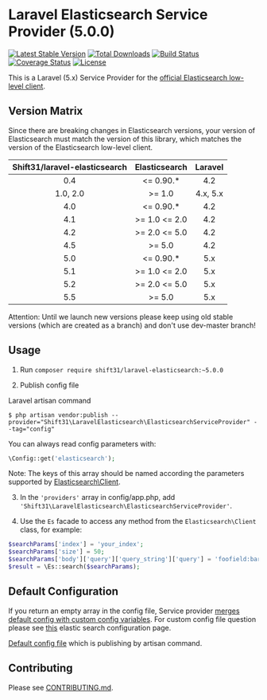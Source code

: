 Laravel Elasticsearch Service Provider  (5.0.0)
================================================
[![Latest Stable Version](https://poser.pugx.org/shift31/laravel-elasticsearch/v/stable)](https://packagist.org/packages/shift31/laravel-elasticsearch)
[![Total Downloads](https://poser.pugx.org/shift31/laravel-elasticsearch/downloads)](https://packagist.org/packages/shift31/laravel-elasticsearch)
[![Build Status](https://travis-ci.org/shift31/laravel-elasticsearch.svg?branch=5.0)](https://travis-ci.org/shift31/laravel-elasticsearch)
[![Coverage Status](https://coveralls.io/repos/github/shift31/laravel-elasticsearch/badge.svg?branch=5.0)](https://coveralls.io/github/shift31/laravel-elasticsearch?branch=5.0)
[![License](https://poser.pugx.org/shift31/laravel-elasticsearch/license)](https://packagist.org/packages/shift31/laravel-elasticsearch)

This is a Laravel (5.x) Service Provider for the [official Elasticsearch low-level client](http://www.elasticsearch.org/guide/en/elasticsearch/client/php-api/0.4/index.html).

Version Matrix
------------------
Since there are breaking changes in Elasticsearch versions, your version of Elasticsearch must match the version of this 
library, which matches the version of the Elasticsearch low-level client. 

|Shift31/laravel-elasticsearch| Elasticsearch | Laravel |
| :---: | :---: | :---: |
| 0.4| <= 0.90.* | 4.2 |
| 1.0, 2.0| \>= 1.0 | 4.x, 5.x |
|4.0| <= 0.90.* | 4.2|
|4.1| \>= 1.0 <= 2.0 | 4.2|
|4.2| \>= 2.0 <= 5.0| 4.2|
|4.5| \>= 5.0| 4.2|
|5.0| <= 0.90.* | 5.x|
|5.1| \>= 1.0 <= 2.0 | 5.x|
|5.2| \>= 2.0 <= 5.0| 5.x|
|5.5| \>= 5.0| 5.x|

Attention: Until we launch new versions please keep using old stable versions (which are created as a branch) and don't use dev-master branch!

Usage
-----
1. Run `composer require shift31/laravel-elasticsearch:~5.0.0`

2. Publish config file

Laravel artisan command 
```
$ php artisan vendor:publish --provider="Shift31\LaravelElasticsearch\ElasticsearchServiceProvider" --tag="config"
```
You can always read config parameters with:
```php
\Config::get('elasticsearch');
```
Note: The keys of this array should be named according the parameters supported by [Elasticsearch\Client](https://github.com/elastic/elasticsearch-php/blob/0.4/src/Elasticsearch/Client.php).

3. In the `'providers'` array in config/app.php, add `'Shift31\LaravelElasticsearch\ElasticsearchServiceProvider'`. 

4. Use the `Es` facade to access any method from the `Elasticsearch\Client` class, for example:
```php
$searchParams['index'] = 'your_index';
$searchParams['size'] = 50;
$searchParams['body']['query']['query_string']['query'] = 'foofield:barstring';
$result = \Es::search($searchParams);
```

Default Configuration
---------------------
If you return an empty array in the config file, Service provider [merges default config with custom config variables](src/ElasticsearchServiceProvider.php).
For custom config file question please see [this](https://www.elastic.co/guide/en/elasticsearch/client/php-api/0.4/_configuration.html#_full_list_of_configurations) elastic search configuration page.

[Default config file](config/elasticsearch.php) which is publishing by artisan command.

Contributing
---------------------
Please see [CONTRIBUTING.md](CONTRIBUTING.md).